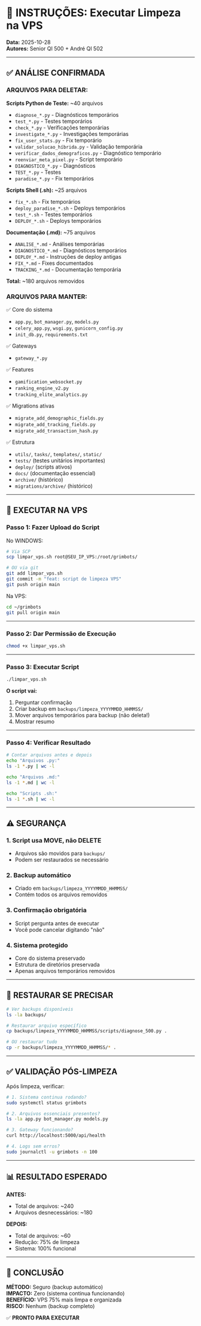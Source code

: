 # 🧹 INSTRUÇÕES: Executar Limpeza na VPS

**Data:** 2025-10-28  
**Autores:** Senior QI 500 + André QI 502

---

## ✅ ANÁLISE CONFIRMADA

### **ARQUIVOS PARA DELETAR:**

**Scripts Python de Teste:** ~40 arquivos
- `diagnose_*.py` - Diagnósticos temporários
- `test_*.py` - Testes temporários
- `check_*.py` - Verificações temporárias
- `investigate_*.py` - Investigações temporárias
- `fix_user_stats.py` - Fix temporário
- `validar_solucao_híbrida.py` - Validação temporária
- `verificar_dados_demograficos.py` - Diagnóstico temporário
- `reenviar_meta_pixel.py` - Script temporário
- `DIAGNOSTICO_*.py` - Diagnósticos
- `TEST_*.py` - Testes
- `paradise_*.py` - Fix temporários

**Scripts Shell (.sh):** ~25 arquivos
- `fix_*.sh` - Fix temporários
- `deploy_paradise_*.sh` - Deploys temporários
- `test_*.sh` - Testes temporários
- `DEPLOY_*.sh` - Deploys temporários

**Documentação (.md):** ~75 arquivos
- `ANALISE_*.md` - Análises temporárias
- `DIAGNOSTICO_*.md` - Diagnósticos temporários
- `DEPLOY_*.md` - Instruções de deploy antigas
- `FIX_*.md` - Fixes documentados
- `TRACKING_*.md` - Documentação temporária

**Total:** ~180 arquivos removidos

### **ARQUIVOS PARA MANTER:**

✅ Core do sistema
- `app.py`, `bot_manager.py`, `models.py`
- `celery_app.py`, `wsgi.py`, `gunicorn_config.py`
- `init_db.py`, `requirements.txt`

✅ Gateways
- `gateway_*.py`

✅ Features
- `gamification_websocket.py`
- `ranking_engine_v2.py`
- `tracking_elite_analytics.py`

✅ Migrations ativas
- `migrate_add_demographic_fields.py`
- `migrate_add_tracking_fields.py`
- `migrate_add_transaction_hash.py`

✅ Estrutura
- `utils/`, `tasks/`, `templates/`, `static/`
- `tests/` (testes unitários importantes)
- `deploy/` (scripts ativos)
- `docs/` (documentação essencial)
- `archive/` (histórico)
- `migrations/archive/` (histórico)

---

## 🚀 EXECUTAR NA VPS

### **Passo 1: Fazer Upload do Script**

No WINDOWS:

```bash
# Via SCP
scp limpar_vps.sh root@SEU_IP_VPS:/root/grimbots/

# OU via git
git add limpar_vps.sh
git commit -m "feat: script de limpeza VPS"
git push origin main
```

Na VPS:

```bash
cd ~/grimbots
git pull origin main
```

---

### **Passo 2: Dar Permissão de Execução**

```bash
chmod +x limpar_vps.sh
```

---

### **Passo 3: Executar Script**

```bash
./limpar_vps.sh
```

**O script vai:**
1. Perguntar confirmação
2. Criar backup em `backups/limpeza_YYYYMMDD_HHMMSS/`
3. Mover arquivos temporários para backup (não deleta!)
4. Mostrar resumo

---

### **Passo 4: Verificar Resultado**

```bash
# Contar arquivos antes e depois
echo "Arquivos .py:"
ls -1 *.py | wc -l

echo "Arquivos .md:"
ls -1 *.md | wc -l

echo "Scripts .sh:"
ls -1 *.sh | wc -l
```

---

## ⚠️ SEGURANÇA

### **1. Script usa MOVE, não DELETE**
- Arquivos são movidos para `backups/`
- Podem ser restaurados se necessário

### **2. Backup automático**
- Criado em `backups/limpeza_YYYYMMDD_HHMMSS/`
- Contém todos os arquivos removidos

### **3. Confirmação obrigatória**
- Script pergunta antes de executar
- Você pode cancelar digitando "não"

### **4. Sistema protegido**
- Core do sistema preservado
- Estrutura de diretórios preservada
- Apenas arquivos temporários removidos

---

## 🔄 RESTAURAR SE PRECISAR

```bash
# Ver backups disponíveis
ls -la backups/

# Restaurar arquivo específico
cp backups/limpeza_YYYYMMDD_HHMMSS/scripts/diagnose_500.py .

# OU restaurar tudo
cp -r backups/limpeza_YYYYMMDD_HHMMSS/* .
```

---

## ✅ VALIDAÇÃO PÓS-LIMPEZA

Após limpeza, verificar:

```bash
# 1. Sistema continua rodando?
sudo systemctl status grimbots

# 2. Arquivos essenciais presentes?
ls -la app.py bot_manager.py models.py

# 3. Gateway funcionando?
curl http://localhost:5000/api/health

# 4. Logs sem erros?
sudo journalctl -u grimbots -n 100
```

---

## 📊 RESULTADO ESPERADO

**ANTES:**
- Total de arquivos: ~240
- Arquivos desnecessários: ~180

**DEPOIS:**
- Total de arquivos: ~60
- Redução: 75% de limpeza
- Sistema: 100% funcional

---

## 🎯 CONCLUSÃO

**MÉTODO:** Seguro (backup automático)  
**IMPACTO:** Zero (sistema continua funcionando)  
**BENEFÍCIO:** VPS 75% mais limpa e organizada  
**RISCO:** Nenhum (backup completo)

✅ **PRONTO PARA EXECUTAR**

